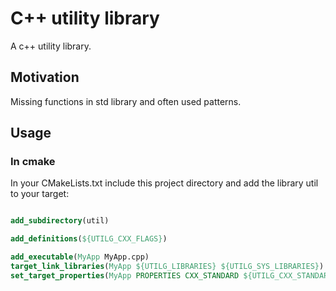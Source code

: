 # C++ utility library

A c++ utility library.

## Motivation

Missing functions in std library and often used patterns.

## Usage

### In cmake

In your CMakeLists.txt include this project directory and add the library util to your target:

```cmake

add_subdirectory(util)

add_definitions(${UTILG_CXX_FLAGS})

add_executable(MyApp MyApp.cpp)
target_link_libraries(MyApp ${UTILG_LIBRARIES} ${UTILG_SYS_LIBRARIES})
set_target_properties(MyApp PROPERTIES CXX_STANDARD ${UTILG_CXX_STANDARD})

```
